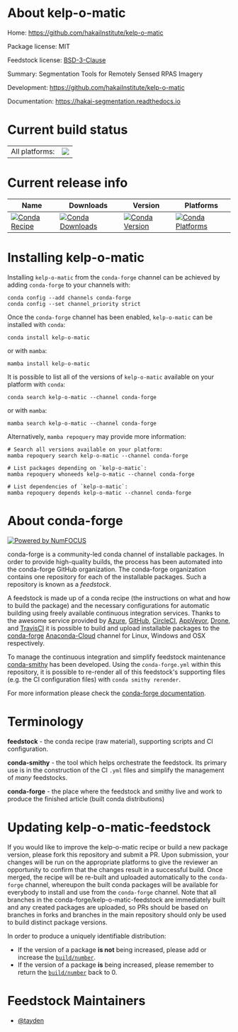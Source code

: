 About kelp-o-matic
==================

Home: https://github.com/hakaiInstitute/kelp-o-matic

Package license: MIT

Feedstock license: [BSD-3-Clause](https://github.com/conda-forge/kelp-o-matic-feedstock/blob/main/LICENSE.txt)

Summary: Segmentation Tools for Remotely Sensed RPAS Imagery

Development: https://github.com/hakaiInstitute/kelp-o-matic

Documentation: https://hakai-segmentation.readthedocs.io

Current build status
====================


<table><tr><td>All platforms:</td>
    <td>
      <a href="https://dev.azure.com/conda-forge/feedstock-builds/_build/latest?definitionId=18662&branchName=main">
        <img src="https://dev.azure.com/conda-forge/feedstock-builds/_apis/build/status/kelp-o-matic-feedstock?branchName=main">
      </a>
    </td>
  </tr>
</table>

Current release info
====================

| Name | Downloads | Version | Platforms |
| --- | --- | --- | --- |
| [![Conda Recipe](https://img.shields.io/badge/recipe-kelp--o--matic-green.svg)](https://anaconda.org/conda-forge/kelp-o-matic) | [![Conda Downloads](https://img.shields.io/conda/dn/conda-forge/kelp-o-matic.svg)](https://anaconda.org/conda-forge/kelp-o-matic) | [![Conda Version](https://img.shields.io/conda/vn/conda-forge/kelp-o-matic.svg)](https://anaconda.org/conda-forge/kelp-o-matic) | [![Conda Platforms](https://img.shields.io/conda/pn/conda-forge/kelp-o-matic.svg)](https://anaconda.org/conda-forge/kelp-o-matic) |

Installing kelp-o-matic
=======================

Installing `kelp-o-matic` from the `conda-forge` channel can be achieved by adding `conda-forge` to your channels with:

```
conda config --add channels conda-forge
conda config --set channel_priority strict
```

Once the `conda-forge` channel has been enabled, `kelp-o-matic` can be installed with `conda`:

```
conda install kelp-o-matic
```

or with `mamba`:

```
mamba install kelp-o-matic
```

It is possible to list all of the versions of `kelp-o-matic` available on your platform with `conda`:

```
conda search kelp-o-matic --channel conda-forge
```

or with `mamba`:

```
mamba search kelp-o-matic --channel conda-forge
```

Alternatively, `mamba repoquery` may provide more information:

```
# Search all versions available on your platform:
mamba repoquery search kelp-o-matic --channel conda-forge

# List packages depending on `kelp-o-matic`:
mamba repoquery whoneeds kelp-o-matic --channel conda-forge

# List dependencies of `kelp-o-matic`:
mamba repoquery depends kelp-o-matic --channel conda-forge
```


About conda-forge
=================

[![Powered by
NumFOCUS](https://img.shields.io/badge/powered%20by-NumFOCUS-orange.svg?style=flat&colorA=E1523D&colorB=007D8A)](https://numfocus.org)

conda-forge is a community-led conda channel of installable packages.
In order to provide high-quality builds, the process has been automated into the
conda-forge GitHub organization. The conda-forge organization contains one repository
for each of the installable packages. Such a repository is known as a *feedstock*.

A feedstock is made up of a conda recipe (the instructions on what and how to build
the package) and the necessary configurations for automatic building using freely
available continuous integration services. Thanks to the awesome service provided by
[Azure](https://azure.microsoft.com/en-us/services/devops/), [GitHub](https://github.com/),
[CircleCI](https://circleci.com/), [AppVeyor](https://www.appveyor.com/),
[Drone](https://cloud.drone.io/welcome), and [TravisCI](https://travis-ci.com/)
it is possible to build and upload installable packages to the
[conda-forge](https://anaconda.org/conda-forge) [Anaconda-Cloud](https://anaconda.org/)
channel for Linux, Windows and OSX respectively.

To manage the continuous integration and simplify feedstock maintenance
[conda-smithy](https://github.com/conda-forge/conda-smithy) has been developed.
Using the ``conda-forge.yml`` within this repository, it is possible to re-render all of
this feedstock's supporting files (e.g. the CI configuration files) with ``conda smithy rerender``.

For more information please check the [conda-forge documentation](https://conda-forge.org/docs/).

Terminology
===========

**feedstock** - the conda recipe (raw material), supporting scripts and CI configuration.

**conda-smithy** - the tool which helps orchestrate the feedstock.
                   Its primary use is in the construction of the CI ``.yml`` files
                   and simplify the management of *many* feedstocks.

**conda-forge** - the place where the feedstock and smithy live and work to
                  produce the finished article (built conda distributions)


Updating kelp-o-matic-feedstock
===============================

If you would like to improve the kelp-o-matic recipe or build a new
package version, please fork this repository and submit a PR. Upon submission,
your changes will be run on the appropriate platforms to give the reviewer an
opportunity to confirm that the changes result in a successful build. Once
merged, the recipe will be re-built and uploaded automatically to the
`conda-forge` channel, whereupon the built conda packages will be available for
everybody to install and use from the `conda-forge` channel.
Note that all branches in the conda-forge/kelp-o-matic-feedstock are
immediately built and any created packages are uploaded, so PRs should be based
on branches in forks and branches in the main repository should only be used to
build distinct package versions.

In order to produce a uniquely identifiable distribution:
 * If the version of a package **is not** being increased, please add or increase
   the [``build/number``](https://docs.conda.io/projects/conda-build/en/latest/resources/define-metadata.html#build-number-and-string).
 * If the version of a package **is** being increased, please remember to return
   the [``build/number``](https://docs.conda.io/projects/conda-build/en/latest/resources/define-metadata.html#build-number-and-string)
   back to 0.

Feedstock Maintainers
=====================

* [@tayden](https://github.com/tayden/)

